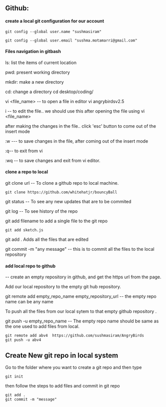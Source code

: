 ## Github:

#### create a local git configuration for our account

```
git config --global user.name "sushmasiram"

git config --global user.email "sushma.motamarri@gmail.com"
```



#### Files navigation in gitbash

ls: list the items of current location

pwd: present working directory

mkdir: make a new directory

cd: change a directory
cd desktop/coding/

vi <file_name> -- to open a file in editor
vi angrybirdsv2.5

i -- to edit the file.. we should use this after opening the file using vi <file_name>

after making the changes in the file.. click 'esc' button to come out of the insert mode

:w --- to save changes in the file, after coming out of the insert mode

:q-- to exit from vi

:wq -- to save changes and exit from vi editor.


#### clone a repo to local

git clone url  -- To clone a github repo to local machine.

```
git clone https://github.com/whitehatjr/bouncyBall
```


git status -- To see any new updates that are to be commited

git log -- To see history of the repo

git add filename to add a single file to the git repo

``` 
git add sketch.js
```



git add .   Adds all the files that are edited

git commit -m "any message" -- this is to commit all the files to the local repository 

#### add local repo to github


-- create an empty repository in github, and get the https url from the page.

Add our local repository to the empty git hub repository.

 git remote add empty_repo_name empty_repository_url -- the empty repo name can be any name

To push all the files from our local sytem to that empty github repository .

git push -u empty_repo_name -- The empty repo name should be same as the one used to add files from local.

```
git remote add abv4  https://github.com/sushmasiram/AngryBirds
git push -u abv4
```
   
  ## Create New git repo in local system
  Go to the folder where you want to create a git repo and then type
  ```
  git init
  ```
  then follow the steps to add files and commit in git repo
  ```
  git add .
  git commit -m "message"
  ```
